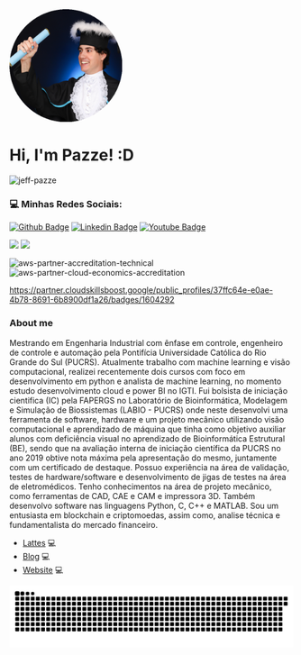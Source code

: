  
 

<img src="https://github.com/jeff-pazze/jeff-pazze/blob/main/download.png" width="200">
 

# Hi, I'm Pazze! :D
<p align="left"> <img src="https://komarev.com/ghpvc/?username=jeff-pazze&label=views&color=orange&style=flat" alt="jeff-pazze" /> </p>

<h3> 💻 Minhas Redes Sociais: </h3>

[![Github Badge](https://img.shields.io/badge/-Github-000?style=flat-square&logo=Github&logoColor=white&link=https://github.com/fagnerpsantos)](https://github.com/jeff-pazze)
[![Linkedin Badge](https://img.shields.io/badge/-LinkedIn-blue?style=flat-square&logo=Linkedin&logoColor=white&link=https://www.linkedin.com/in/fagnerpsantos/)](https://www.linkedin.com/in/jeferson-souza-pazze-53806469/)
[![Youtube Badge](https://img.shields.io/badge/-YouTube-ff0000?style=flat-square&labelColor=ff0000&logo=youtube&logoColor=white&link=https://www.youtube.com/user/TreinaWeb)](https://www.youtube.com/channel/UC1MiNBiDSXGv-6tbf4NIDUw)

<img height="160em" src="https://github-readme-stats.vercel.app/api?username=jeff-pazze&show_icons=true&theme=great-gatsby&include_all_commits=true&count_private=true"/>

 <img height="180em" src="https://github-readme-stats.vercel.app/api/top-langs/?username=jeff-pazze&layout=compact&langs_count=16&theme=great-gatsby"/> 

![aws-partner-accreditation-technical](https://user-images.githubusercontent.com/42153349/209742939-cc65b6a2-70a8-4967-8c08-38f855a4e6a8.png)
![aws-partner-cloud-economics-accreditation](https://user-images.githubusercontent.com/42153349/209742946-1c5f35d4-b78c-46f0-b418-b76c78281408.png)

https://partner.cloudskillsboost.google/public_profiles/37ffc64e-e0ae-4b78-8691-6b8900df1a26/badges/1604292


### About me
Mestrando em Engenharia Industrial com ênfase em controle, engenheiro de controle e automação pela Pontifícia Universidade Católica do Rio Grande do Sul (PUCRS). Atualmente trabalho com machine learning e visão computacional, realizei recentemente dois cursos com foco em desenvolvimento em python e analista de machine learning, no momento estudo desenvolvimento cloud e power BI no IGTI. Fui bolsista de iniciação cientifica (IC) pela FAPERGS no Laboratório de Bioinformática, Modelagem e Simulação de Biossistemas (LABIO - PUCRS) onde neste desenvolvi uma ferramenta de software, hardware e um projeto mecânico utilizando visão computacional e aprendizado de máquina que tinha como objetivo auxiliar alunos com deficiência visual no aprendizado de Bioinformática Estrutural (BE), sendo que na avaliação interna de iniciação científica da PUCRS no ano 2019 obtive nota máxima pela apresentação do mesmo, juntamente com um certificado de destaque. Possuo experiência na área de validação, testes de hardware/software e desenvolvimento de jigas de testes na área de eletromédicos. Tenho conhecimentos na área de projeto mecânico, como ferramentas de CAD, CAE e CAM e impressora 3D. Também desenvolvo software nas linguagens Python, C, C++ e MATLAB. Sou um entusiasta em blockchain e criptomoedas, assim como, analise técnica e fundamentalista do mercado financeiro.

- [Lattes](http://lattes.cnpq.br/4490763049554022) 💻 
- [Blog](https://www.lensengineer.com/blog) 💻
- [Website](https://www.lensengineer.com/) 💻

![Snake animation](https://github.com/laisaquinoo/laisaquinoo/blob/output/github-contribution-grid-snake.svg)

